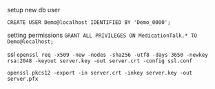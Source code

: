 setup new db user

`CREATE USER Demo@localhost IDENTIFIED BY 'Demo_0000';`

setting permissions
`GRANT ALL PRIVILEGES ON MedicationTalk.* TO Demo@localhost;`

ssl
`openssl req -x509 -new -nodes -sha256 -utf8 -days 3650 -newkey rsa:2048 -keyout server.key -out server.crt -config ssl.conf`

`openssl pkcs12 -export -in server.crt -inkey server.key -out server.pfx`